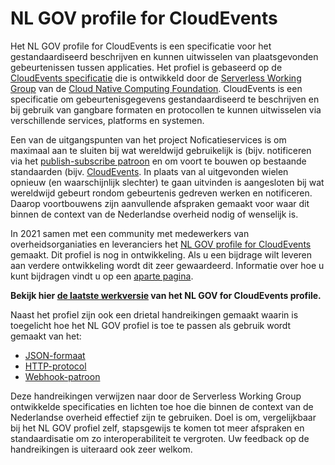 # NL GOV profile for CloudEvents

Het NL GOV profile for CloudEvents is een specificatie voor het gestandaardiseerd
beschrijven en kunnen uitwisselen van plaatsgevonden gebeurtenissen tussen applicaties.
Het profiel is gebaseerd op de [CloudEvents specificatie](https://cloudevents.io/) die is ontwikkeld door de [Serverless Working Group](https://github.com/cncf/wg-serverless) van de [Cloud Native Computing Foundation](https://www.cncf.io/). CloudEvents is een
specificatie om gebeurtenisgegevens gestandaardiseerd te beschrijven en bij gebruik van gangbare formaten en protocollen te kunnen uitwisselen via verschillende services, platforms en systemen.

Een van de uitgangspunten van het project Noficatieservices is om maximaal aan te sluiten bij wat wereldwijd gebruikelijk is (bijv. notificeren via het [publish-subscribe patroon](https://en.wikipedia.org/wiki/Publish%E2%80%93subscribe_pattern) en om voort te bouwen op bestaande standaarden (bijv. [CloudEvents](https://cloudevents.io/). In plaats van al uitgevonden wielen opnieuw (en waarschijnlijk slechter) te gaan uitvinden is aangesloten bij wat wereldwijd gebeurt rondom gebeurtenis gedreven werken en notificeren. Daarop voortbouwens zijn aanvullende afspraken gemaakt voor waar dit binnen de context van de Nederlandse overheid nodig of wenselijk is.

In 2021 samen met een community met medewerkers van overheidsorganiaties en leveranciers het [NL GOV profile for CloudEvents](https://vng-realisatie.github.io/NL-GOV-profile-for-CloudEvents/) gemaakt. Dit profiel is nog in ontwikkeling. Als u een bijdrage wilt leveren aan verdere ontwikkeling wordt dit zeer gewaardeerd. Informatie over hoe u kunt bijdragen vindt u op een [aparte pagina](../../CONTRIBUTING.md).

**Bekijk hier [de laatste werkversie](https://vng-realisatie.github.io/NL-GOV-profile-for-CloudEvents/) van
het NL GOV for CloudEvents profile.**


Naast het profiel zijn ook een drietal handreikingen gemaakt waarin is toegelicht hoe het NL GOV profiel is toe te passen als gebruik wordt gemaakt van het:

- [JSON-formaat](https://github.com/VNG-Realisatie/NL-GOV-profile-for-CloudEvents/blob/main/NL-GOV-Guideline-for-CloudEvents-JSON.md)
- [HTTP-protocol](https://github.com/VNG-Realisatie/NL-GOV-profile-for-CloudEvents/blob/main/NL-GOV-Guideline-for-CloudEvents-HTTP.md)
- [Webhook-patroon](https://github.com/VNG-Realisatie/NL-GOV-profile-for-CloudEvents/blob/main/NL-GOV-Guideline-for-CloudEvents-Webhook.md)

Deze handreikingen verwijzen naar door de Serverless Working Group ontwikkelde specificaties en lichten toe hoe die binnen de context van de Nederlandse overheid effectief zijn te gebruiken. Doel is om, vergelijkbaar bij het NL GOV profiel zelf, stapsgewijs te komen tot meer afspraken en standaardisatie om zo interoperabiliteit te vergroten. Uw feedback op de handreikingen is uiteraard ook zeer welkom.
